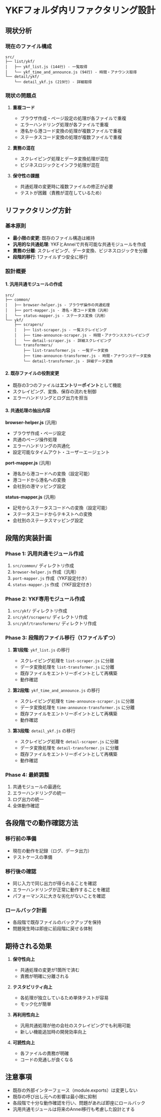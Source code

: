 # YKFフォルダ内リファクタリング設計

## 現状分析

### 現在のファイル構成

```
src/
├── list/ykf/
│   ├── ykf_list.js (144行) - 一覧取得
│   └── ykf_time_and_announce.js (94行) - 時間・アナウンス取得
└── detail/ykf/
    └── detail_ykf.js (219行) - 詳細取得
```

### 現状の問題点

1. **重複コード**
   - ブラウザ作成・ページ設定の処理が各ファイルで重複
   - エラーハンドリング処理が各ファイルで重複
   - 港名から港コード変換の処理が複数ファイルで重複
   - ステータスコード変換の処理が複数ファイルで重複

2. **責務の混在**
   - スクレイピング処理とデータ変換処理が混在
   - ビジネスロジックとインフラ処理が混在

3. **保守性の課題**
   - 共通処理の変更時に複数ファイルの修正が必要
   - テストが困難（責務が混在しているため）

## リファクタリング方針

### 基本原則

- **最小限の変更**: 既存のファイル構造は維持
- **汎用的な共通処理**: YKFとAnneiで共有可能な共通モジュールを作成
- **責務の分離**: スクレイピング、データ変換、ビジネスロジックを分離
- **段階的移行**: 1ファイルずつ安全に移行

### 設計概要

#### 1. 汎用共通モジュールの作成

```
src/
├── common/
│   ├── browser-helper.js - ブラウザ操作の共通処理
│   ├── port-mapper.js - 港名・港コード変換（汎用）
│   └── status-mapper.js - ステータス変換（汎用）
└── ykf/
    ├── scrapers/
    │   ├── list-scraper.js - 一覧スクレイピング
    │   ├── time-announce-scraper.js - 時間・アナウンススクレイピング
    │   └── detail-scraper.js - 詳細スクレイピング
    └── transformers/
        ├── list-transformer.js - 一覧データ変換
        ├── time-announce-transformer.js - 時間・アナウンスデータ変換
        └── detail-transformer.js - 詳細データ変換
```

#### 2. 既存ファイルの役割変更

- 既存の3つのファイルは**エントリーポイント**として機能
- スクレイピング、変換、保存の流れを制御
- エラーハンドリングとログ出力を担当

#### 3. 共通処理の抽出内容

**browser-helper.js** (汎用)

- ブラウザ作成・ページ設定
- 共通のページ操作処理
- エラーハンドリングの共通化
- 設定可能なタイムアウト・ユーザーエージェント

**port-mapper.js** (汎用)

- 港名から港コードへの変換（設定可能）
- 港コードから港名への変換
- 会社別の港マッピング設定

**status-mapper.js** (汎用)

- 記号からステータスコードへの変換（設定可能）
- ステータスコードからテキストへの変換
- 会社別のステータスマッピング設定

## 段階的実装計画

### Phase 1: 汎用共通モジュール作成

1. `src/common/` ディレクトリ作成
2. `browser-helper.js` 作成（汎用）
3. `port-mapper.js` 作成（YKF設定付き）
4. `status-mapper.js` 作成（YKF設定付き）

### Phase 2: YKF専用モジュール作成

1. `src/ykf/` ディレクトリ作成
2. `src/ykf/scrapers/` ディレクトリ作成
3. `src/ykf/transformers/` ディレクトリ作成

### Phase 3: 段階的ファイル移行（1ファイルずつ）

1. **第1段階**: `ykf_list.js` の移行
   - スクレイピング処理を `list-scraper.js` に分離
   - データ変換処理を `list-transformer.js` に分離
   - 既存ファイルをエントリーポイントとして再構築
   - 動作確認

2. **第2段階**: `ykf_time_and_announce.js` の移行
   - スクレイピング処理を `time-announce-scraper.js` に分離
   - データ変換処理を `time-announce-transformer.js` に分離
   - 既存ファイルをエントリーポイントとして再構築
   - 動作確認

3. **第3段階**: `detail_ykf.js` の移行
   - スクレイピング処理を `detail-scraper.js` に分離
   - データ変換処理を `detail-transformer.js` に分離
   - 既存ファイルをエントリーポイントとして再構築
   - 動作確認

### Phase 4: 最終調整

1. 共通モジュールの最適化
2. エラーハンドリングの統一
3. ログ出力の統一
4. 全体動作確認

## 各段階での動作確認方法

### 移行前の準備

- 現在の動作を記録（ログ、データ出力）
- テストケースの準備

### 移行後の確認

- 同じ入力で同じ出力が得られることを確認
- エラーハンドリングが正常に動作することを確認
- パフォーマンスに大きな劣化がないことを確認

### ロールバック計画

- 各段階で既存ファイルのバックアップを保持
- 問題発生時は即座に前段階に戻せる体制

## 期待される効果

1. **保守性向上**
   - 共通処理の変更が1箇所で済む
   - 責務が明確に分離される

2. **テスタビリティ向上**
   - 各処理が独立しているため単体テストが容易
   - モック化が簡単

3. **再利用性向上**
   - 汎用共通処理が他の会社のスクレイピングでも利用可能
   - 新しい機能追加時の開発効率向上

4. **可読性向上**
   - 各ファイルの責務が明確
   - コードの見通しが良くなる

## 注意事項

- 既存の外部インターフェース（module.exports）は変更しない
- 既存の呼び出し元への影響は最小限に抑制
- 各段階で十分な動作確認を行い、問題があれば即座にロールバック
- 汎用共通モジュールは将来のAnnei移行も考慮した設計とする
